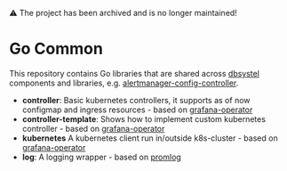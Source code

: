 :warning: The project has been archived and is no longer maintained!

# Go Common

This repository contains Go libraries that are shared across [dbsystel](https://github.com/dbsystel) components and libraries, e.g. [alertmanager-config-controller](https://github.com/dbsystel/alertmanager-config-controller).

* **controller**: Basic kubernetes controllers, it supports as of now configmap and ingress resources - based on [grafana-operator](https://github.com/tsloughter/grafana-operator)
* **controller-template**: Shows how to implement custom kubernetes controller - based on [grafana-operator](https://github.com/tsloughter/grafana-operator)
* **kubernetes** A kubernetes client run in/outside k8s-cluster - based on [grafana-operator](https://github.com/tsloughter/grafana-operator)
* **log**: A logging wrapper - based on [promlog](https://github.com/prometheus/common/tree/master/promlog)
